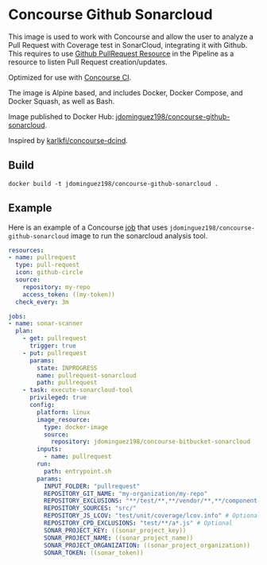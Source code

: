 # Concourse Github Sonarcloud

This image is used to work with Concourse and allow the user to analyze a Pull Request with Coverage test in SonarCloud, integrating it
with Github. This requires to use [Github PullRequest Resource](https://github.com/telia-oss/github-pr-resource)
in the Pipeline as a resource to listen Pull Request creation/updates.

Optimized for use with [Concourse CI](http://concourse.ci/).

The image is Alpine based, and includes Docker, Docker Compose, and Docker Squash, as well as Bash.

Image published to Docker Hub: [jdominguez198/concourse-github-sonarcloud](https://hub.docker.com/r/jdominguez198/concourse-github-sonarcloud/).

Inspired by [karlkfi/concourse-dcind](https://github.com/karlkfi/concourse-dcind).

## Build

```
docker build -t jdominguez198/concourse-github-sonarcloud .
```

## Example

Here is an example of a Concourse [job](http://concourse.ci/concepts.html) that uses ```jdominguez198/concourse-github-sonarcloud``` image to run the sonarcloud analysis tool.

```yaml
resources:
- name: pullrequest
  type: pull-request
  icon: github-circle
  source:
    repository: my-repo
    access_token: ((my-token))
  check_every: 3m

jobs:
- name: sonar-scanner
  plan:
    - get: pullrequest
      trigger: true
    - put: pullrequest
      params:
        state: INPROGRESS
        name: pullrequest-sonarcloud
        path: pullrequest
    - task: execute-sonarcloud-tool
      privileged: true
      config:
        platform: linux
        image_resource:
          type: docker-image
          source:
            repository: jdominguez198/concourse-bitbucket-sonarcloud
        inputs:
          - name: pullrequest
        run:
          path: entrypoint.sh
        params:
          INPUT_FOLDER: "pullrequest"
          REPOSITORY_GIT_NAME: "my-organization/my-repo"
          REPOSITORY_EXCLUSIONS: "**/test/**,**/vendor/**,**/component-**/**"
          REPOSITORY_SOURCES: "src/"
          REPOSITORY_JS_LCOV: "test/unit/coverage/lcov.info" # Optional
          REPOSITORY_CPD_EXCLUSIONS: "test/**/a*.js" # Optional
          SONAR_PROJECT_KEY: ((sonar_project_key))
          SONAR_PROJECT_NAME: ((sonar_project_name))
          SONAR_PROJECT_ORGANIZATION: ((sonar_project_organization))
          SONAR_TOKEN: ((sonar_token))
```
